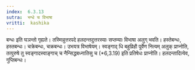 ```yaml
---
index:  6.3.13
sutra:  भन्धे च विभाषा
vritti:  kashika 
---
```


बन्धः इति घञन्तो गृह्यते। तस्मिन्नुत्तरपदे हलदन्त्तदुत्तरस्याः सप्तम्याः विभाषा अलुग् भवति। हस्तेबन्धः, हस्तबन्धः। चक्रेबन्धः, चक्रबन्धः। उभयत्र विभाषेयम्। स्वङ्गाद् धि बहुव्रिहौ पूर्वेण नित्यम् अलुक् प्राप्नोति, तत्पुरुषे तु स्वङ्गादस्वाङ्गाच् च नैन्सिद्धबध्नातिसु च (*6,3.19) इति प्रतिषेधः प्राप्नोति। हलदन्तादित्येव, गुप्तिबन्धः।

